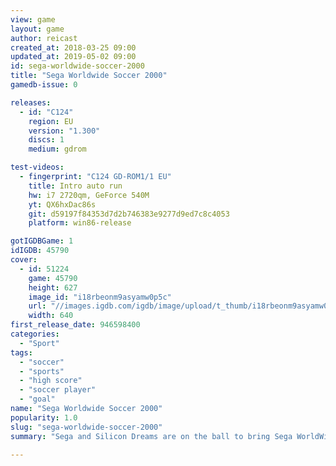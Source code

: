 ```yaml
---
view: game
layout: game
author: reicast
created_at: 2018-03-25 09:00
updated_at: 2019-05-02 09:00
id: sega-worldwide-soccer-2000
title: "Sega Worldwide Soccer 2000"
gamedb-issue: 0

releases:
  - id: "C124"
    region: EU
    version: "1.300"
    discs: 1
    medium: gdrom

test-videos:
  - fingerprint: "C124 GD-ROM1/1 EU"
    title: Intro auto run
    hw: i7 2720qm, GeForce 540M
    yt: QX6hxDac86s
    git: d59197f84353d7d2b746383e9277d9ed7c8c4053
    platform: win86-release

gotIGDBGame: 1
idIGDB: 45790
cover:
  - id: 51224
    game: 45790
    height: 627
    image_id: "i18rbeonm9asyamw0p5c"
    url: "//images.igdb.com/igdb/image/upload/t_thumb/i18rbeonm9asyamw0p5c.jpg"
    width: 640
first_release_date: 946598400
categories:
  - "Sport"
tags:
  - "soccer"
  - "sports"
  - "high score"
  - "soccer player"
  - "goal"
name: "Sega Worldwide Soccer 2000"
popularity: 1.0
slug: "sega-worldwide-soccer-2000"
summary: "Sega and Silicon Dreams are on the ball to bring Sega WorldWide Soccer 2000 to Dreamcast. The beautiful game is brought to life in this fast action packed soccer simulation. Put on your old school kit and challenge all your friends - (up to four people can play). Sega WorldWide Soccer 2000 - miss out on this and you will be as sick as a parrot. Pick it up on a transfer and you will be over the moon."

---
```

